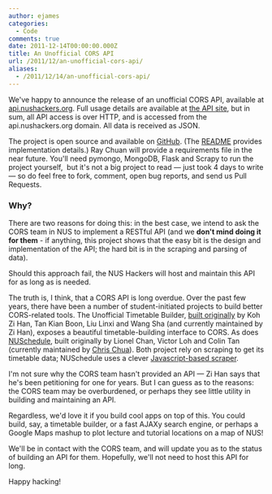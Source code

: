 ```yaml
---
author: ejames
categories:
  - Code
comments: true
date: 2011-12-14T00:00:00.000Z
title: An Unofficial CORS API
url: /2011/12/an-unofficial-cors-api/
aliases:
  - /2011/12/14/an-unofficial-cors-api/
---
```


We've happy to announce the release of an unofficial CORS API, available at <a href="//api.nushackers.org/">api.nushackers.org</a>. Full usage details are available at <a href="//api.nushackers.org">the API site</a>, but in sum, all API access is over HTTP, and is accessed from the api.nushackers.org domain. All data is received as JSON.

The project is open source and available on <a href="https://github.com/nushackers/cors-api">GitHub</a>. (The <a href="https://github.com/nushackers/cors-api/blob/master/readme.markdown">README</a> provides implementation details.) Ray Chuan will provide a requirements file in the near future. You'll need pymongo, MongoDB, Flask and Scrapy to run the project yourself,  but it's not a big project to read — just took 4 days to write — so do feel free to fork, comment, open bug reports, and send us Pull Requests.
<h3>Why?</h3>
There are two reasons for doing this: in the best case, we intend to ask the CORS team in NUS to implement a RESTful API (and we <strong>don't mind doing it for them</strong> - if anything, this project shows that the easy bit is the design and implementation of the API; the hard bit is in the scraping and parsing of data).

Should this approach fail, the NUS Hackers will host and maintain this API for as long as is needed.

The truth is, I think, that a CORS API is long overdue. Over the past few years, there have been a number of student-initiated projects to build better CORS-related tools. The Unofficial Timetable Builder, <a href="//www.comp.nus.edu.sg/news/2010_Timetable_Builder2010.html">built originally</a> by Koh Zi Han, Tan Kian Boon, Liu Linxi and Wang Sha (and currently maintained by Zi Han), exposes a beautiful timetable-building interface to CORS. As does <a href="//chrisirhc.github.com/nuschedule/">NUSchedule</a>, built originally by Lionel Chan, Victor Loh and Colin Tan (currently maintained by <a href="https://github.com/chrisirhc">Chris Chua</a>). Both project rely on scraping to get its timetable data; NUSchedule uses a clever <a href="https://github.com/chrisirhc/nuschedule/blob/master/js/Ripper.js">Javascript-based scraper</a>.

I'm not sure why the CORS team hasn't provided an API &mdash; Zi Han says that he's been petitioning for one for years. But I can guess as to the reasons: the CORS team may be overburdened, or perhaps they see little utility in building and maintaining an API.

Regardless, we'd love it if you build cool apps on top of this. You could build, say, a timetable builder, or a fast AJAXy search engine, or perhaps a Google Maps mashup to plot lecture and tutorial locations on a map of NUS!

We'll be in contact with the CORS team, and will update you as to the status of building an API for them. Hopefully, we'll not need to host this API for long.

Happy hacking!
